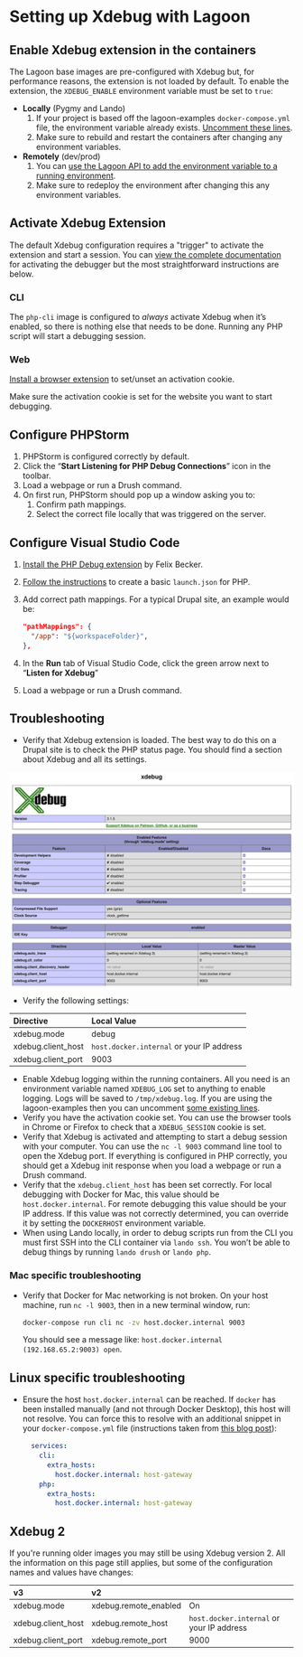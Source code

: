 # Setting up Xdebug with Lagoon

## Enable Xdebug extension in the containers

The Lagoon base images are pre-configured with Xdebug but, for performance
reasons, the extension is not loaded by default. To enable the extension, the
`XDEBUG_ENABLE` environment variable must be set to `true`:

- **Locally** (Pygmy and Lando)
  1.  If your project is based off the lagoon-examples `docker-compose.yml`
      file, the environment variable already exists. [Uncomment these lines](https://github.com/lagoon-examples/drupal10-base/blob/main/docker-compose.yml#L14-L15).
  2.  Make sure to rebuild and restart the containers after changing any
      environment variables.
- **Remotely** (dev/prod)
  1.  You can
      [use the Lagoon API to add the environment variable to a running environment](environment-variables.md#runtime-environment-variables-lagoon-api).
  2.  Make sure to redeploy the environment after changing this any
      environment variables.

## Activate Xdebug Extension

The default Xdebug configuration requires a "trigger" to activate the extension
and start a session. You can [view the complete documentation](https://xdebug.org/docs/step_debug#activate_debugger)
for activating the debugger but the most straightforward instructions are below.

### CLI

The `php-cli` image is configured to _always_ activate Xdebug when it’s enabled,
so there is nothing else that needs to be done. Running any PHP script will
start a debugging session.

### Web

[Install a browser extension](https://xdebug.org/docs/step_debug#browser-extensions)
to set/unset an activation cookie.

Make sure the activation cookie is set for the website you want to start
debugging.

## Configure PHPStorm

1. PHPStorm is configured correctly by default.
2. Click the “**Start Listening for PHP Debug Connections**” icon in the
   toolbar.
3. Load a webpage or run a Drush command.
4. On first run, PHPStorm should pop up a window asking you to:
   1. Confirm path mappings.
   2. Select the correct file locally that was triggered on the server.

## Configure Visual Studio Code

1. [Install the PHP Debug extension](https://marketplace.visualstudio.com/items?itemName=felixfbecker.php-debug)
   by Felix Becker.
2. [Follow the instructions](https://marketplace.visualstudio.com/items?itemName=felixfbecker.php-debug#vs-code-configuration)
   to create a basic `launch.json` for PHP.
3. Add correct path mappings. For a typical Drupal site, an example would be:

   ```json title="launch.json"
   "pathMappings": {
     "/app": "${workspaceFolder}",
   },
   ```

4. In the **Run** tab of Visual Studio Code, click the green arrow next to
   “**Listen for Xdebug**”
5. Load a webpage or run a Drush command.

## Troubleshooting

- Verify that Xdebug extension is loaded. The best way to do this on a Drupal
  site is to check the PHP status page. You should find a section about Xdebug
  and all its settings.

![phpinfo results](phpinfo.png)

- Verify the following settings:

| Directive          | Local Value                               |
|:-------------------|:------------------------------------------|
| xdebug.mode        | debug                                     |
| xdebug.client_host | `host.docker.internal` or your IP address |
| xdebug.client_port | 9003                                      |

- Enable Xdebug logging within the running containers. All you need is an
  environment variable named `XDEBUG_LOG` set to anything to enable logging.
  Logs will be saved to `/tmp/xdebug.log`. If you are using the lagoon-examples
  then you can uncomment [some existing lines](https://github.com/lagoon-examples/drupal10-base/blob/main/docker-compose.yml#L16-L18).
- Verify you have the activation cookie set. You can use the browser tools in
  Chrome or Firefox to check that a `XDEBUG_SESSION` cookie is set.
- Verify that Xdebug is activated and attempting to start a debug session with
  your computer. You can use the `nc -l 9003` command line tool to open the
  Xdebug port. If everything is configured in PHP correctly, you should get a
  Xdebug init response when you load a webpage or run a Drush command.
- Verify that the `xdebug.client_host` has been set correctly. For local
  debugging with Docker for Mac, this value should be `host.docker.internal`.
  For remote debugging this value should be your IP address. If this value was
  not correctly determined, you can override it by setting the `DOCKERHOST`
  environment variable.
- When using Lando locally, in order to debug scripts run from the CLI you must
  first SSH into the CLI container via `lando ssh`. You won’t be able to debug
  things by running `lando drush` or `lando php`.

### Mac specific troubleshooting

- Verify that Docker for Mac networking is not broken. On your host machine, run
  `nc -l 9003`, then in a new terminal window, run:

  ```bash title="Verify Docker for Mac networking"
  docker-compose run cli nc -zv host.docker.internal 9003
  ```

  You should see a message like:
  `host.docker.internal (192.168.65.2:9003) open`.

## Linux specific troubleshooting

- Ensure the host `host.docker.internal` can be reached. If `docker` has been
  installed manually (and not through Docker Desktop), this host will not
  resolve. You can force this to resolve with an additional snippet in your
  `docker-compose.yml` file (instructions taken from [this blog post](https://medium.com/the-sensiolabs-tech-blog/how-to-use-xdebug-in-docker-phpstorm-76d998ef2534)):

  ```yaml title="docker-compose.yml alterations for Linux"
    services:
      cli:
        extra_hosts:
          host.docker.internal: host-gateway
      php:
        extra_hosts:
          host.docker.internal: host-gateway
  ```

## Xdebug 2

If you're running older images you may still be using Xdebug version 2. All the
information on this page still applies, but some of the configuration names and
values have changes:

| v3                 | v2                    |                                           |
|:-------------------|:----------------------|:------------------------------------------|
| xdebug.mode        | xdebug.remote_enabled | On                                        |
| xdebug.client_host | xdebug.remote_host    | `host.docker.internal` or your IP address |
| xdebug.client_port | xdebug.remote_port    | 9000                                      |
